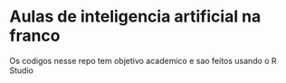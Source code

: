 # Aulas de inteligencia artificial na franco

Os codigos nesse repo tem objetivo academico e sao feitos usando o R Studio

